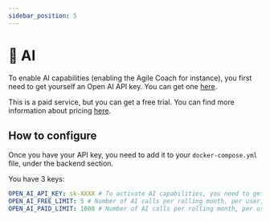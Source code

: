 ```yaml
---
sidebar_position: 5
---
```


# 🤖 AI

To enable AI capabilities (enabling the Agile Coach for instance), you first need to get yourself an Open AI API key. You can get one [here](https://platform.openai.com/account/api-keys).

This is a paid service, but you can get a free trial. You can find more information about pricing [here](https://openai.com/pricing).

## How to configure

Once you have your API key, you need to add it to your `docker-compose.yml` file, under the backend section.

You have 3 keys:

```yaml
OPEN_AI_API_KEY: sk-XXXX # To activate AI capabilities, you need to get an API key from https://platform.openai.com/account/api-keys
OPEN_AI_FREE_LIMIT: 5 # Number of AI calls per rolling month, per user, for non-Pro accounts
OPEN_AI_PAID_LIMIT: 1000 # Number of AI calls per rolling month, per user, for Pro accounts
```

